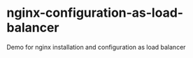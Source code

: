 # nginx-configuration-as-load-balancer
Demo for nginx installation and configuration as load balancer
